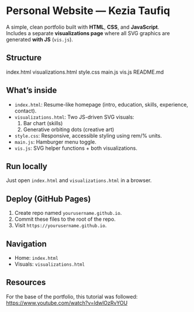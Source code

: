 # Personal Website — Kezia Taufiq

A simple, clean portfolio built with **HTML**, **CSS**, and **JavaScript**.  
Includes a separate **visualizations page** where all SVG graphics are generated **with JS** (`vis.js`).

## Structure
index.html
visualizations.html
style.css
main.js
vis.js
README.md

## What’s inside
- `index.html`: Resume-like homepage (intro, education, skills, experience, contact).
- `visualizations.html`: Two JS-driven SVG visuals:
  1. Bar chart (skills)
  2. Generative orbiting dots (creative art)
- `style.css`: Responsive, accessible styling using rem/% units.
- `main.js`: Hamburger menu toggle.
- `vis.js`: SVG helper functions + both visualizations.

## Run locally
Just open `index.html` and `visualizations.html` in a browser.

## Deploy (GitHub Pages)
1. Create repo named `yourusername.github.io`.
2. Commit these files to the root of the repo.
3. Visit `https://yourusername.github.io`.

## Navigation
- Home: `index.html`
- Visuals: `visualizations.html`

## Resources
For the base of the portfolio, this tutorial was followed: 
https://www.youtube.com/watch?v=ldwlOzRvYOU

